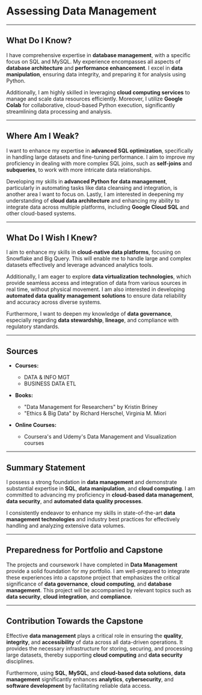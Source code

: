 # Assessing Data Management

---

## What Do I Know?

I have comprehensive expertise in **database management**, with a specific focus on SQL and MySQL. My experience encompasses all aspects of **database architecture** and **performance enhancement**. I excel in **data manipulation**, ensuring data integrity, and preparing it for analysis using Python.

Additionally, I am highly skilled in leveraging **cloud computing services** to manage and scale data resources efficiently. Moreover, I utilize **Google Colab** for collaborative, cloud-based Python execution, significantly streamlining data processing and analysis.

---

## Where Am I Weak?

I want to enhance my expertise in **advanced SQL optimization**, specifically in handling large datasets and fine-tuning performance. I aim to improve my proficiency in dealing with more complex SQL joins, such as **self-joins** and **subqueries**, to work with more intricate data relationships.

Developing my skills in **advanced Python for data management**, particularly in automating tasks like data cleansing and integration, is another area I want to focus on. Lastly, I am interested in deepening my understanding of **cloud data architecture** and enhancing my ability to integrate data across multiple platforms, including **Google Cloud SQL** and other cloud-based systems.

---

## What Do I Wish I Knew?

I aim to enhance my skills in **cloud-native data platforms**, focusing on Snowflake and Big Query. This will enable me to handle large and complex datasets effectively and leverage advanced analytics tools.

Additionally, I am eager to explore **data virtualization technologies**, which provide seamless access and integration of data from various sources in real time, without physical movement. I am also interested in developing **automated data quality management solutions** to ensure data reliability and accuracy across diverse systems.

Furthermore, I want to deepen my knowledge of **data governance**, especially regarding **data stewardship**, **lineage**, and compliance with regulatory standards.

---

## Sources

- **Courses:**  
  - DATA & INFO MGT  
  - BUSINESS DATA ETL  

- **Books:**  
  - "Data Management for Researchers" by Kristin Briney  
  - "Ethics & Big Data" by Richard Herschel, Virginia M. Miori  

- **Online Courses:**  
  - Coursera's and Udemy's Data Management and Visualization courses

---

## Summary Statement

I possess a strong foundation in **data management** and demonstrate substantial expertise in **SQL**, **data manipulation**, and **cloud computing**. I am committed to advancing my proficiency in **cloud-based data management**, **data security**, and **automated data quality processes**.

I consistently endeavor to enhance my skills in state-of-the-art **data management technologies** and industry best practices for effectively handling and analyzing extensive data volumes.

---

## Preparedness for Portfolio and Capstone

The projects and coursework I have completed in **Data Management** provide a solid foundation for my portfolio. I am well-prepared to integrate these experiences into a capstone project that emphasizes the critical significance of **data governance**, **cloud computing**, and **database management**. This project will be accompanied by relevant topics such as **data security**, **cloud integration**, and **compliance**.

---

## Contribution Towards the Capstone

Effective **data management** plays a critical role in ensuring the **quality**, **integrity**, and **accessibility** of data across all data-driven operations. It provides the necessary infrastructure for storing, securing, and processing large datasets, thereby supporting **cloud computing** and **data security** disciplines.

Furthermore, using **SQL**, **MySQL**, and **cloud-based data solutions**, **data management** significantly enhances **analytics**, **cybersecurity**, and **software development** by facilitating reliable data access.
